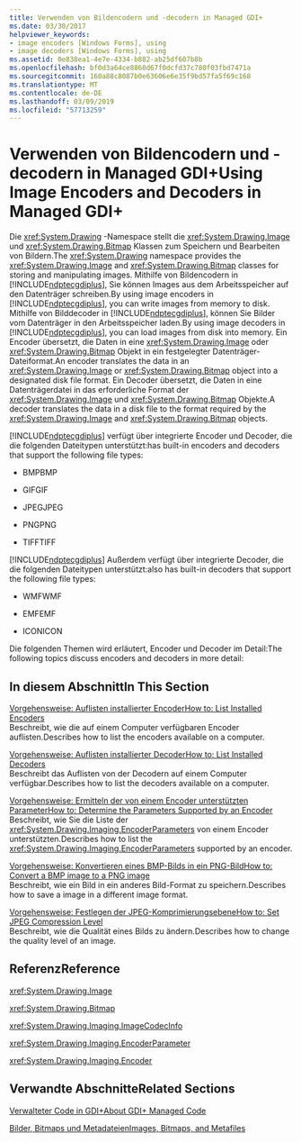 ```yaml
---
title: Verwenden von Bildencodern und -decodern in Managed GDI+
ms.date: 03/30/2017
helpviewer_keywords:
- image encoders [Windows Forms], using
- image decoders [Windows Forms], using
ms.assetid: 0e838ea1-4e7e-4334-b882-ab25df607b8b
ms.openlocfilehash: bf0d3a64ce8860d67f0dcfd37c780f03fbd7471a
ms.sourcegitcommit: 160a88c8087b0e63606e6e35f9bd57fa5f69c168
ms.translationtype: MT
ms.contentlocale: de-DE
ms.lasthandoff: 03/09/2019
ms.locfileid: "57713259"
---
```

# <a name="using-image-encoders-and-decoders-in-managed-gdi"></a><span data-ttu-id="e13c8-102">Verwenden von Bildencodern und -decodern in Managed GDI+</span><span class="sxs-lookup"><span data-stu-id="e13c8-102">Using Image Encoders and Decoders in Managed GDI+</span></span>
<span data-ttu-id="e13c8-103">Die <xref:System.Drawing> -Namespace stellt die <xref:System.Drawing.Image> und <xref:System.Drawing.Bitmap> Klassen zum Speichern und Bearbeiten von Bildern.</span><span class="sxs-lookup"><span data-stu-id="e13c8-103">The <xref:System.Drawing> namespace provides the <xref:System.Drawing.Image> and <xref:System.Drawing.Bitmap> classes for storing and manipulating images.</span></span> <span data-ttu-id="e13c8-104">Mithilfe von Bildencodern in [!INCLUDE[ndptecgdiplus](../../../../includes/ndptecgdiplus-md.md)], Sie können Images aus dem Arbeitsspeicher auf den Datenträger schreiben.</span><span class="sxs-lookup"><span data-stu-id="e13c8-104">By using image encoders in [!INCLUDE[ndptecgdiplus](../../../../includes/ndptecgdiplus-md.md)], you can write images from memory to disk.</span></span> <span data-ttu-id="e13c8-105">Mithilfe von Bilddecoder in [!INCLUDE[ndptecgdiplus](../../../../includes/ndptecgdiplus-md.md)], können Sie Bilder vom Datenträger in den Arbeitsspeicher laden.</span><span class="sxs-lookup"><span data-stu-id="e13c8-105">By using image decoders in [!INCLUDE[ndptecgdiplus](../../../../includes/ndptecgdiplus-md.md)], you can load images from disk into memory.</span></span> <span data-ttu-id="e13c8-106">Ein Encoder übersetzt, die Daten in eine <xref:System.Drawing.Image> oder <xref:System.Drawing.Bitmap> Objekt in ein festgelegter Datenträger-Dateiformat.</span><span class="sxs-lookup"><span data-stu-id="e13c8-106">An encoder translates the data in an <xref:System.Drawing.Image> or <xref:System.Drawing.Bitmap> object into a designated disk file format.</span></span> <span data-ttu-id="e13c8-107">Ein Decoder übersetzt, die Daten in eine Datenträgerdatei in das erforderliche Format der <xref:System.Drawing.Image> und <xref:System.Drawing.Bitmap> Objekte.</span><span class="sxs-lookup"><span data-stu-id="e13c8-107">A decoder translates the data in a disk file to the format required by the <xref:System.Drawing.Image> and <xref:System.Drawing.Bitmap> objects.</span></span>  
  
 [!INCLUDE[ndptecgdiplus](../../../../includes/ndptecgdiplus-md.md)] <span data-ttu-id="e13c8-108">verfügt über integrierte Encoder und Decoder, die die folgenden Dateitypen unterstützt:</span><span class="sxs-lookup"><span data-stu-id="e13c8-108">has built-in encoders and decoders that support the following file types:</span></span>  
  
-   <span data-ttu-id="e13c8-109">BMP</span><span class="sxs-lookup"><span data-stu-id="e13c8-109">BMP</span></span>  
  
-   <span data-ttu-id="e13c8-110">GIF</span><span class="sxs-lookup"><span data-stu-id="e13c8-110">GIF</span></span>  
  
-   <span data-ttu-id="e13c8-111">JPEG</span><span class="sxs-lookup"><span data-stu-id="e13c8-111">JPEG</span></span>  
  
-   <span data-ttu-id="e13c8-112">PNG</span><span class="sxs-lookup"><span data-stu-id="e13c8-112">PNG</span></span>  
  
-   <span data-ttu-id="e13c8-113">TIFF</span><span class="sxs-lookup"><span data-stu-id="e13c8-113">TIFF</span></span>  
  
 [!INCLUDE[ndptecgdiplus](../../../../includes/ndptecgdiplus-md.md)] <span data-ttu-id="e13c8-114">Außerdem verfügt über integrierte Decoder, die die folgenden Dateitypen unterstützt:</span><span class="sxs-lookup"><span data-stu-id="e13c8-114">also has built-in decoders that support the following file types:</span></span>  
  
-   <span data-ttu-id="e13c8-115">WMF</span><span class="sxs-lookup"><span data-stu-id="e13c8-115">WMF</span></span>  
  
-   <span data-ttu-id="e13c8-116">EMF</span><span class="sxs-lookup"><span data-stu-id="e13c8-116">EMF</span></span>  
  
-   <span data-ttu-id="e13c8-117">ICON</span><span class="sxs-lookup"><span data-stu-id="e13c8-117">ICON</span></span>  
  
 <span data-ttu-id="e13c8-118">Die folgenden Themen wird erläutert, Encoder und Decoder im Detail:</span><span class="sxs-lookup"><span data-stu-id="e13c8-118">The following topics discuss encoders and decoders in more detail:</span></span>  
  
## <a name="in-this-section"></a><span data-ttu-id="e13c8-119">In diesem Abschnitt</span><span class="sxs-lookup"><span data-stu-id="e13c8-119">In This Section</span></span>  
 [<span data-ttu-id="e13c8-120">Vorgehensweise: Auflisten installierter Encoder</span><span class="sxs-lookup"><span data-stu-id="e13c8-120">How to: List Installed Encoders</span></span>](how-to-list-installed-encoders.md)  
 <span data-ttu-id="e13c8-121">Beschreibt, wie die auf einem Computer verfügbaren Encoder auflisten.</span><span class="sxs-lookup"><span data-stu-id="e13c8-121">Describes how to list the encoders available on a computer.</span></span>  
  
 [<span data-ttu-id="e13c8-122">Vorgehensweise: Auflisten installierter Decoder</span><span class="sxs-lookup"><span data-stu-id="e13c8-122">How to: List Installed Decoders</span></span>](how-to-list-installed-decoders.md)  
 <span data-ttu-id="e13c8-123">Beschreibt das Auflisten von der Decodern auf einem Computer verfügbar.</span><span class="sxs-lookup"><span data-stu-id="e13c8-123">Describes how to list the decoders available on a computer.</span></span>  
  
 [<span data-ttu-id="e13c8-124">Vorgehensweise: Ermitteln der von einem Encoder unterstützten Parameter</span><span class="sxs-lookup"><span data-stu-id="e13c8-124">How to: Determine the Parameters Supported by an Encoder</span></span>](how-to-determine-the-parameters-supported-by-an-encoder.md)  
 <span data-ttu-id="e13c8-125">Beschreibt, wie Sie die Liste der <xref:System.Drawing.Imaging.EncoderParameters> von einem Encoder unterstützten.</span><span class="sxs-lookup"><span data-stu-id="e13c8-125">Describes how to list the <xref:System.Drawing.Imaging.EncoderParameters> supported by an encoder.</span></span>  
  
 [<span data-ttu-id="e13c8-126">Vorgehensweise: Konvertieren eines BMP-Bilds in ein PNG-Bild</span><span class="sxs-lookup"><span data-stu-id="e13c8-126">How to: Convert a BMP image to a PNG image</span></span>](how-to-convert-a-bmp-image-to-a-png-image.md)  
 <span data-ttu-id="e13c8-127">Beschreibt, wie ein Bild in ein anderes Bild-Format zu speichern.</span><span class="sxs-lookup"><span data-stu-id="e13c8-127">Describes how to save a image in a different image format.</span></span>  
  
 [<span data-ttu-id="e13c8-128">Vorgehensweise: Festlegen der JPEG-Komprimierungsebene</span><span class="sxs-lookup"><span data-stu-id="e13c8-128">How to: Set JPEG Compression Level</span></span>](how-to-set-jpeg-compression-level.md)  
 <span data-ttu-id="e13c8-129">Beschreibt, wie die Qualität eines Bilds zu ändern.</span><span class="sxs-lookup"><span data-stu-id="e13c8-129">Describes how to change the quality level of an image.</span></span>  
  
## <a name="reference"></a><span data-ttu-id="e13c8-130">Referenz</span><span class="sxs-lookup"><span data-stu-id="e13c8-130">Reference</span></span>  
 <xref:System.Drawing.Image>  
  
 <xref:System.Drawing.Bitmap>  
  
 <xref:System.Drawing.Imaging.ImageCodecInfo>  
  
 <xref:System.Drawing.Imaging.EncoderParameter>  
  
 <xref:System.Drawing.Imaging.Encoder>  
  
## <a name="related-sections"></a><span data-ttu-id="e13c8-131">Verwandte Abschnitte</span><span class="sxs-lookup"><span data-stu-id="e13c8-131">Related Sections</span></span>  
 [<span data-ttu-id="e13c8-132">Verwalteter Code in GDI+</span><span class="sxs-lookup"><span data-stu-id="e13c8-132">About GDI+ Managed Code</span></span>](about-gdi-managed-code.md)  
  
 [<span data-ttu-id="e13c8-133">Bilder, Bitmaps und Metadateien</span><span class="sxs-lookup"><span data-stu-id="e13c8-133">Images, Bitmaps, and Metafiles</span></span>](images-bitmaps-and-metafiles.md)
